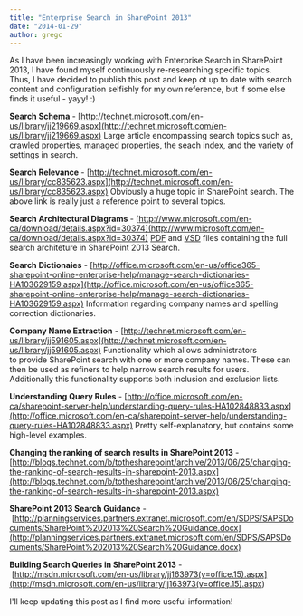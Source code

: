 ```yaml
---
title: "Enterprise Search in SharePoint 2013"
date: "2014-01-29"
author: gregc
---
```


As I have been increasingly working with Enterprise Search in SharePoint 2013, I have found myself continuously re-researching specific topics. Thus, I have decided to publish this post and keep ot up to date with search content and configuration selfishly for my own reference, but if some else finds it useful - yayy! :)

**Search Schema** - [http://technet.microsoft.com/en-us/library/jj219669.aspx](http://technet.microsoft.com/en-us/library/jj219669.aspx) Large article encompassing search topics such as, crawled properties, managed properties, the seach index, and the variety of settings in search.

**Search Relevance** - [http://technet.microsoft.com/en-us/library/cc835623.aspx](http://technet.microsoft.com/en-us/library/cc835623.aspx) Obviously a huge topic in SharePoint search. The above link is really just a reference point to several topics.

**Search Architectural Diagrams** - [http://www.microsoft.com/en-ca/download/details.aspx?id=30374](http://www.microsoft.com/en-ca/download/details.aspx?id=30374) [PDF](http://download.microsoft.com/download/A/B/2/AB2BC4C9-6AA8-4B7D-96AB-CB2A19046EE2/oit2013-model-sharepoint-search-architecture.pdf) and [VSD](http://download.microsoft.com/download/A/B/2/AB2BC4C9-6AA8-4B7D-96AB-CB2A19046EE2/oit2013-model-sharepoint-search-architecture.vsd) files containing the full search architeture in SharePoint 2013 Search.

**Search Dictionaies** - [http://office.microsoft.com/en-us/office365-sharepoint-online-enterprise-help/manage-search-dictionaries-HA103629159.aspx](http://office.microsoft.com/en-us/office365-sharepoint-online-enterprise-help/manage-search-dictionaries-HA103629159.aspx) Information regarding company names and spelling correction dictionaries.

**Company Name Extraction** - [http://technet.microsoft.com/en-us/library/jj591605.aspx](http://technet.microsoft.com/en-us/library/jj591605.aspx) Functionality which allows administrators to provide SharePoint search with one or more company names. These can then be used as refiners to help narrow search results for users. Additionally this functionality supports both inclusion and exclusion lists.

**Understanding Query Rules** - [http://office.microsoft.com/en-ca/sharepoint-server-help/understanding-query-rules-HA102848833.aspx](http://office.microsoft.com/en-ca/sharepoint-server-help/understanding-query-rules-HA102848833.aspx) Pretty self-explanatory, but contains some high-level examples.

**Changing the ranking of search results in SharePoint 2013** - [http://blogs.technet.com/b/tothesharepoint/archive/2013/06/25/changing-the-ranking-of-search-results-in-sharepoint-2013.aspx](http://blogs.technet.com/b/tothesharepoint/archive/2013/06/25/changing-the-ranking-of-search-results-in-sharepoint-2013.aspx)

**SharePoint 2013 Search Guidance** - [http://planningservices.partners.extranet.microsoft.com/en/SDPS/SAPSDocuments/SharePoint%202013%20Search%20Guidance.docx](http://planningservices.partners.extranet.microsoft.com/en/SDPS/SAPSDocuments/SharePoint%202013%20Search%20Guidance.docx)

**Building Search Queries in SharePoint 2013** - [http://msdn.microsoft.com/en-us/library/jj163973(v=office.15).aspx](<http://msdn.microsoft.com/en-us/library/jj163973(v=office.15).aspx>)

I'll keep updating this post as I find more useful information!
